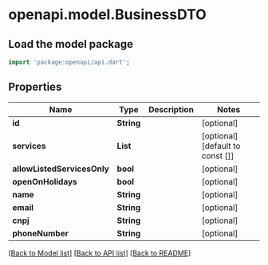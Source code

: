 # openapi.model.BusinessDTO

## Load the model package
```dart
import 'package:openapi/api.dart';
```

## Properties
Name | Type | Description | Notes
------------ | ------------- | ------------- | -------------
**id** | **String** |  | [optional] 
**services** | **List<String>** |  | [optional] [default to const []]
**allowListedServicesOnly** | **bool** |  | [optional] 
**openOnHolidays** | **bool** |  | [optional] 
**name** | **String** |  | [optional] 
**email** | **String** |  | [optional] 
**cnpj** | **String** |  | [optional] 
**phoneNumber** | **String** |  | [optional] 

[[Back to Model list]](../README.md#documentation-for-models) [[Back to API list]](../README.md#documentation-for-api-endpoints) [[Back to README]](../README.md)


